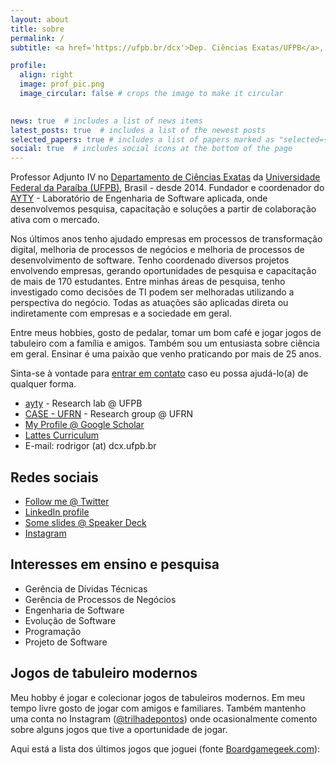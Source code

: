 ```yaml
---
layout: about
title: sobre
permalink: /
subtitle: <a href='https://ufpb.br/dcx'>Dep. Ciências Exatas/UFPB</a>, <a href='https://ayty.org'>AYTY</a>

profile:
  align: right
  image: prof_pic.png
  image_circular: false # crops the image to make it circular
  

news: true  # includes a list of news items
latest_posts: true  # includes a list of the newest posts
selected_papers: true # includes a list of papers marked as "selected={true}"
social: true  # includes social icons at the bottom of the page
---
```


Professor Adjunto IV no [Departamento de Ciências
Exatas](http://www.dcx.ufpb.br) da [Universidade Federal da Paraíba
(UFPB)](http://www.ufpb.br), Brasil - desde 2014. Fundador e coordenador do [AYTY](http://ayty.org) - Laboratório de Engenharia de Software
aplicada, onde desenvolvemos pesquisa, capacitação e soluções a partir
de colaboração ativa com o mercado.

Nos últimos anos tenho ajudado empresas em processos de transformação digital, melhoria de processos de negócios e melhoria de processos de desenvolvimento de software. Tenho coordenado diversos projetos envolvendo empresas, gerando oportunidades de pesquisa e capacitação de mais de 170 estudantes. Entre minhas áreas de pesquisa, tenho investigado como decisões de TI podem ser melhoradas utilizando a perspectiva do negócio. Todas as atuações são aplicadas direta ou indiretamente com empresas e a sociedade em geral.

Entre meus hobbies, gosto de pedalar, tomar um bom café e jogar jogos de
tabuleiro com a família e amigos. Também sou um entusiasta sobre ciência
em geral. Ensinar é uma paixão que venho praticando por mais de 25 anos.

Sinta-se à vontade para [entrar em contato](contact) caso eu possa
ajudá-lo(a) de qualquer forma.

-   [ayty](http://ayty.org) - Research lab @ UFPB
-   [CASE - UFRN](http://caseufrn.github.io/) - Research group @ UFRN
-   [My Profile @ Google
    Scholar](https://scholar.google.com/citations?hl=en&user=d-7Nrs0AAAAJ)
-   [Lattes Curriculum](http://lattes.cnpq.br/4221517374410995)
-   E-mail: rodrigor (at) dcx.ufpb.br

## Redes sociais

-   [Follow me @ Twitter](http://twitter.com/rodrigor)
-   [LinkedIn profile](https://www.linkedin.com/in/rodrigorcom/)
-   [Some slides @ Speaker Deck](https://speakerdeck.com/rodrigor/)
-   [Instagram](https://instagram.com/rodrigorcom)

## Interesses em ensino e pesquisa

-   Gerência de Dívidas Técnicas
-   Gerência de Processos de Negócios
-   Engenharia de Software
-   Evolução de Software
-   Programação
-   Projeto de Software

## Jogos de tabuleiro modernos

Meu hobby é jogar e colecionar jogos de tabuleiros modernos. Em meu
tempo livre gosto de jogar com amigos e familiares. Também mantenho uma
conta no Instagram
([@trilhadepontos](https://instagram.com/trilhadepontos)) onde
ocasionalmente comento sobre alguns jogos que tive a oportunidade de
jogar.

Aqui está a lista dos últimos jogos que joguei (fonte
[Boardgamegeek.com](http://boardgamegeek.com)):

<script language="javascript" src="https://boardgamegeek.com/jswidget.php?username=rodrigor&numitems=18&text=none&images=small-fixed&show=recentplays&imagesonly=1&imagepos=left&inline=1&showplaydate=1&domains%5B%5D=boardgame"></script>
